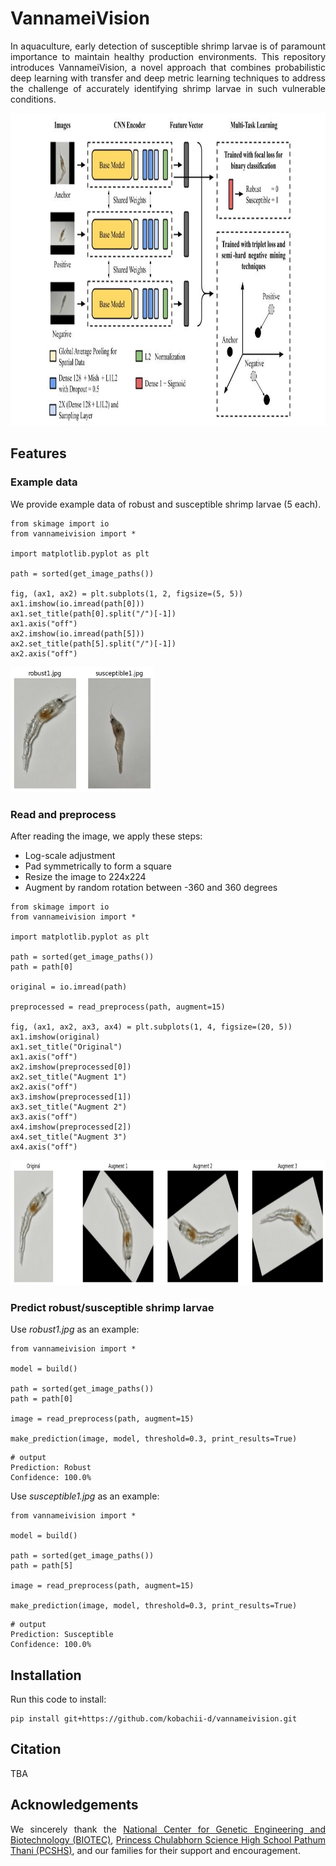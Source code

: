 <p align="justify">
    <h1>VannameiVision</h1>
</p>

<p align="justify">
In aquaculture, early detection of susceptible shrimp larvae is of paramount importance to maintain healthy production environments. This repository introduces VannameiVision, a novel approach that combines probabilistic deep learning with transfer and deep metric learning techniques to address the challenge of accurately identifying shrimp larvae in such vulnerable conditions.
</p>

<img src="www/architecture.jpg" style="height: 500px;">

## Features

### Example data

<p align="justify">
We provide example data of robust and susceptible shrimp larvae (5 each).
</p>

```
from skimage import io
from vannameivision import *

import matplotlib.pyplot as plt

path = sorted(get_image_paths())

fig, (ax1, ax2) = plt.subplots(1, 2, figsize=(5, 5))
ax1.imshow(io.imread(path[0]))
ax1.set_title(path[0].split("/")[-1])
ax1.axis("off")
ax2.imshow(io.imread(path[5]))
ax2.set_title(path[5].split("/")[-1])
ax2.axis("off")
```

<img src="www/example_data.jpg" style="height: 200px;">

### Read and preprocess

<p align="justify">
    After reading the image, we apply these steps:
    <ul>
        <li>Log-scale adjustment</li>
        <li>Pad symmetrically to form a square</li>
        <li>Resize the image to 224x224</li>
        <li>Augment by random rotation between -360 and 360 degrees</li>
    </ul>
</p>

```
from skimage import io
from vannameivision import *

import matplotlib.pyplot as plt

path = sorted(get_image_paths())
path = path[0]

original = io.imread(path)

preprocessed = read_preprocess(path, augment=15)

fig, (ax1, ax2, ax3, ax4) = plt.subplots(1, 4, figsize=(20, 5))
ax1.imshow(original)
ax1.set_title("Original")
ax1.axis("off")
ax2.imshow(preprocessed[0])
ax2.set_title("Augment 1")
ax2.axis("off")
ax3.imshow(preprocessed[1])
ax3.set_title("Augment 2")
ax3.axis("off")
ax4.imshow(preprocessed[2])
ax4.set_title("Augment 3")
ax4.axis("off")
```

<img src="www/original_vs_preprocessed.jpg" style="height: 200px;">

### Predict robust/susceptible shrimp larvae

Use *robust1.jpg* as an example:

```
from vannameivision import *

model = build()

path = sorted(get_image_paths())
path = path[0]

image = read_preprocess(path, augment=15)

make_prediction(image, model, threshold=0.3, print_results=True)
```

```
# output
Prediction: Robust
Confidence: 100.0%
```

Use *susceptible1.jpg* as an example:

```
from vannameivision import *

model = build()

path = sorted(get_image_paths())
path = path[5]

image = read_preprocess(path, augment=15)

make_prediction(image, model, threshold=0.3, print_results=True)
```

```
# output
Prediction: Susceptible
Confidence: 100.0%
```

## Installation

<p align="justify">
Run this code to install:
</p>

```
pip install git+https://github.com/kobachii-d/vannameivision.git
```

## Citation

TBA

## Acknowledgements

<p align="justify">
We sincerely thank the <a href="https://www.biotec.or.th/" target="_blank">National Center for Genetic Engineering and Biotechnology (BIOTEC)</a>, <a href="https://pccp.ac.th/" target="_blank">Princess Chulabhorn Science High School Pathum Thani (PCSHS)</a>, and our families for their support and encouragement.
</p>
